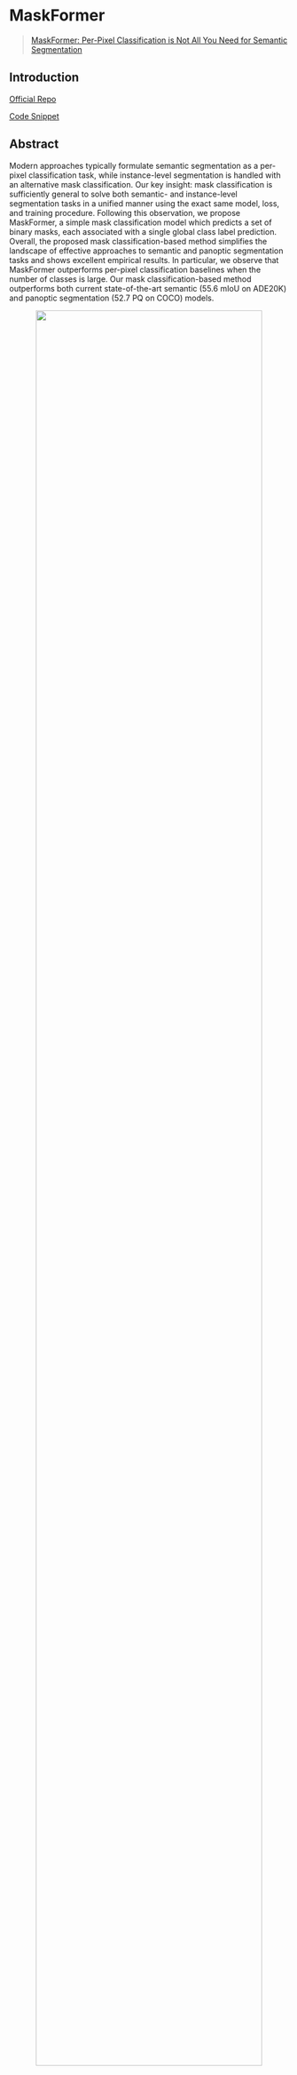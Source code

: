 # MaskFormer

> [MaskFormer: Per-Pixel Classification is Not All You Need for Semantic Segmentation](https://arxiv.org/abs/2107.06278)

## Introduction

<!-- [ALGORITHM] -->

<a href="https://github.com/facebookresearch/MaskFormer/">Official Repo</a>

<a href="https://github.com/open-mmlab/mmdetection/blob/dev-3.x/mmdet/models/dense_heads/maskformer_head.py#L21">Code Snippet</a>

## Abstract

<!-- [ABSTRACT] -->

Modern approaches typically formulate semantic segmentation as a per-pixel classification task, while instance-level segmentation is handled with an alternative mask classification. Our key insight: mask classification is sufficiently general to solve both semantic- and instance-level segmentation tasks in a unified manner using the exact same model, loss, and training procedure. Following this observation, we propose MaskFormer, a simple mask classification model which predicts a set of binary masks, each associated with a single global class label prediction. Overall, the proposed mask classification-based method simplifies the landscape of effective approaches to semantic and panoptic segmentation tasks and shows excellent empirical results. In particular, we observe that MaskFormer outperforms per-pixel classification baselines when the number of classes is large. Our mask classification-based method outperforms both current state-of-the-art semantic (55.6 mIoU on ADE20K) and panoptic segmentation (52.7 PQ on COCO) models.

<!-- [IMAGE] -->

<div align=center>
<img src="https://user-images.githubusercontent.com/24582831/199215459-ea507126-aafe-4823-8eb1-ae6487509d5c.png" width="90%"/>
</div>

```bibtex
@article{cheng2021per,
  title={Per-pixel classification is not all you need for semantic segmentation},
  author={Cheng, Bowen and Schwing, Alex and Kirillov, Alexander},
  journal={Advances in Neural Information Processing Systems},
  volume={34},
  pages={17864--17875},
  year={2021}
}
```

### Usage

- MaskFormer model needs to install [MMDetection](https://github.com/open-mmlab/mmdetection) first.

```shell
pip install "mmdet>=3.0.0rc4"
```

## Results and models

### ADE20K

| Method     | Backbone  | Crop Size | Lr schd | Mem (GB) | Inf time (fps) | mIoU  | mIoU(ms+flip) | config                                                                                                                                       | download                                                                                                                                                                                                                                                                                                                                                                                                     |
| ---------- | --------- | --------- | ------- | -------- | -------------- | ----- | ------------- | -------------------------------------------------------------------------------------------------------------------------------------------- | ------------------------------------------------------------------------------------------------------------------------------------------------------------------------------------------------------------------------------------------------------------------------------------------------------------------------------------------------------------------------------------------------------------ |
| MaskFormer | R-50-D32  | 512x512   | 160000  | 3.29     | 42.20          | 44.29 | -             | [config](https://github.com/open-mmlab/mmsegmentation/blob/dev-1.x/configs/maskformer/maskformer_r50-d32_8xb2-160k_ade20k-512x512.py)        | [model](https://download.openmmlab.com/mmsegmentation/v0.5/maskformer/maskformer_r50-d32_8xb2-160k_ade20k-512x512/maskformer_r50-d32_8xb2-160k_ade20k-512x512_20221030_182724-3a9cfe45.pth) \| [log](https://download.openmmlab.com/mmsegmentation/v0.5/maskformer/maskformer_r50-d32_8xb2-160k_ade20k-512x512/maskformer_r50-d32_8xb2-160k_ade20k-512x512_20221030_182724.json)                             |
| MaskFormer | R-101-D32 | 512x512   | 160000  | 4.12     | 34.90          | 45.11 | -             | [config](https://github.com/open-mmlab/mmsegmentation/blob/dev-1.x/configs/maskformer/maskformer_r101-d32_8xb2-160k_ade20k-512x512.py)       | [model](https://download.openmmlab.com/mmsegmentation/v0.5/maskformer/maskformer_r101-d32_8xb2-160k_ade20k-512x512/maskformer_r101-d32_8xb2-160k_ade20k-512x512_20221031_223053-84adbfcb.pth) \| [log](https://download.openmmlab.com/mmsegmentation/v0.5/maskformer/maskformer_r101-d32_8xb2-160k_ade20k-512x512/maskformer_r101-d32_8xb2-160k_ade20k-512x512_20221031_223053.json)                         |
| MaskFormer | Swin-T    | 512x512   | 160000  | 3.73     | 40.53          | 46.69 | -             | [config](https://github.com/open-mmlab/mmsegmentation/blob/dev-1.x/configs/maskformer/maskformer_swin-t_upernet_8xb2-160k_ade20k-512x512.py) | [model](https://download.openmmlab.com/mmsegmentation/v0.5/maskformer/maskformer_swin-t_upernet_8xb2-160k_ade20k-512x512/maskformer_swin-t_upernet_8xb2-160k_ade20k-512x512_20221114_232813-f14e7ce0.pth) \| [log](https://download.openmmlab.com/mmsegmentation/v0.5/maskformer/maskformer_swin-t_upernet_8xb2-160k_ade20k-512x512/maskformer_swin-t_upernet_8xb2-160k_ade20k-512x512_20221114_232813.json) |
| MaskFormer | Swin-S    | 512x512   | 160000  | 5.33     | 26.98          | 49.36 | -             | [config](https://github.com/open-mmlab/mmsegmentation/blob/dev-1.x/configs/maskformer/maskformer_swin-s_upernet_8xb2-160k_ade20k-512x512.py) | [model](https://download.openmmlab.com/mmsegmentation/v0.5/maskformer/maskformer_swin-s_upernet_8xb2-160k_ade20k-512x512/maskformer_swin-s_upernet_8xb2-160k_ade20k-512x512_20221115_114710-723512c7.pth) \| [log](https://download.openmmlab.com/mmsegmentation/v0.5/maskformer/maskformer_swin-s_upernet_8xb2-160k_ade20k-512x512/maskformer_swin-s_upernet_8xb2-160k_ade20k-512x512_20221115_114710.json) |

Note:

- All experiments of MaskFormer are implemented with 8 V100 (32G) GPUs with 2 samplers per GPU.
- The results of MaskFormer are relatively not stable.  The accuracy (mIoU) of model with `R-101-D32` is from 44.7 to 46.0, and with `Swin-S` is from 49.0 to 49.8.
- The ResNet backbones utilized in MaskFormer models are standard `ResNet` rather than `ResNetV1c`.
- Test time augmentation is not supported in MMSegmentation 1.x version yet, we would add "ms+flip" results as soon as possible.

